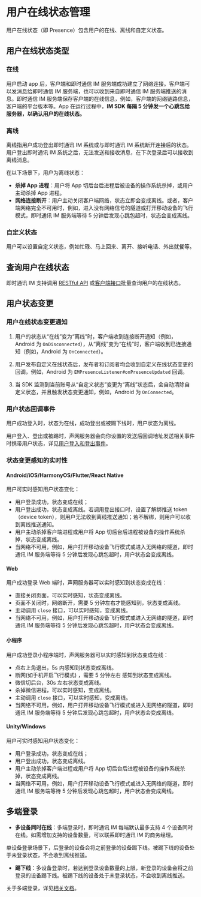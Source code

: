 # 用户在线状态管理

用户在线状态（即 Presence）包含用户的在线、离线和自定义状态。

## 用户在线状态类型

### 在线

用户启动 app 后，客户端和即时通信 IM 服务端成功建立了网络连接。客户端可以发消息给即时通信 IM 服务端，也可以收到来自即时通信 IM 服务端推送的消息。即时通信 IM 服务端保存客户端的在线信息，例如，客户端的网络链路信息，客户端的平台版本等。App 在运行过程中，**IM SDK 每隔 5 分钟发一个心跳包给服务器，以确认用户的在线状态。**

### 离线

离线指用户成功登出即时通讯 IM 系统或与即时通讯 IM 系统断开连接后的状态。用户登出即时通讯 IM 系统之后，无法发送和接收消息，在下次登录后可以接收到离线消息。

在以下场景下，用户为离线状态：

- **杀掉 App 进程**：用户将 App 切后台后进程后被设备的操作系统杀掉，或用户主动杀掉 App 进程。
- **网络连接断开**：用户主动关闭客户端网络，状态立即会变成离线。或者，客户端网络完全不可用时，例如，进入没有网络信号的隧道或打开移动设备的飞行模式，即时通讯 IM 服务端等待 5 分钟后发现心跳包超时，状态会变成离线。

### 自定义状态

用户可以设置自定义状态，例如忙碌、马上回来、离开、接听电话、外出就餐等。

## 查询用户在线状态

即时通讯 IM 支持调用 [RESTful API](/docs/sdk/server-side/presence.html#批量获取在线状态信息) 或[客户端接口](/docs/sdk/android/presence.html#查询被订阅用户列表)批量查询用户的在线状态。

## 用户状态变更

### 用户在线状态变更通知

1. 用户的状态从“在线”变为“离线”时，客户端收到连接断开通知（例如，Android 为 `OnDisconnected`），从“离线”变为“在线”时，客户端收到已连接通知（例如，Android 为 `OnConnected`）。

2. 用户发布自定义在线状态后，发布者和订阅者均会收到自定义在线状态变更的回调，例如，Android 为 `EMPresenceListener#onPresenceUpdated` 回调。

3. 当 SDK 监测到当前账号从“自定义状态”变更为“离线”状态后，会自动清除自定义状态，并且触发状态变更通知，例如，Android 为 `OnConnected`。

### 用户状态回调事件

用户成功登入时，状态为在线，成功登出或被踢下线时，用户状态为离线。

用户登入、登出或被踢时，声网服务器会向你设置的发送后回调地址发送相关事件时携带用户状态，详见[用户登入和登出事件](/docs/sdk/server-side/callback_login_logout.html)。

### 状态变更感知的实时性

#### Android/iOS/HarmonyOS/Flutter/React Native 

用户可实时感知用户状态变化：

- 用户登录成功，状态变成在线；
- 用户登出成功，状态变成离线。若调用登出接口时，设置了解绑推送 token（device token），则用户无法收到离线推送通知；若不解绑，则用户可以收到离线推送通知。
- 用户主动杀掉客户端进程或用户将 App 切后台后进程被设备的操作系统杀掉，状态变成离线。
- 当网络不可用，例如，用户打开移动设备飞行模式或进入无网络的隧道，即时通讯 IM 服务端等待 5 分钟后发现心跳包超时，用户状态会变成离线。

#### Web

用户成功登录 Web 端时，声网服务器可以实时感知到状态变成在线：

- 直接关闭页面，可以实时感知，状态变成离线。
- 页面不关闭时，网络断开，需要 5 分钟左右才能感知到，状态变成离线。
- 主动调用 `close` 接口，可以实时感知，变成离线。
- 当网络不可用，例如，用户打开移动设备飞行模式或进入无网络的隧道，即时通讯 IM 服务端等待 5 分钟后发现心跳包超时，用户状态会变成离线。

#### 小程序

用户成功登录小程序端时，声网服务器可以实时感知到状态变成在线：

- 点右上角退出，5s 内感知到状态变成离线。
- 断网(如手机开启飞行模式) ，需要 5 分钟左右 感知到状态变成离线。
- 微信切后台，30s 左右状态变成离线。
- 杀掉微信进程，可以实时感知，变成离线。
- 主动调用 `close` 接口，可以实时感知，变成离线。
- 当网络不可用，例如，用户打开移动设备飞行模式或进入无网络的隧道，即时通讯 IM 服务端等待 5 分钟后发现心跳包超时，用户状态会变成离线。

#### Unity/Windows

用户可实时感知用户状态变化：

- 用户登录成功，状态变成在线；
- 用户登出成功，状态变成离线。
- 用户主动杀掉客户端进程或用户将 App 切后台后进程被设备的操作系统杀掉，状态变成离线。
- 当网络不可用，例如，用户打开移动设备飞行模式或进入无网络的隧道，即时通讯 IM 服务端等待 5 分钟后发现心跳包超时，用户状态会变成离线。

## 多端登录

- **多设备同时在线**：多端登录时，即时通讯 IM 每端默认最多支持 4 个设备同时在线。如需增加支持的设备数量，可以联系即时通讯 IM 的商务经理。

单设备登录场景下，后登录的设备会将之前登录的设备踢下线。被踢下线的设备处于未登录状态，不会收到离线推送。

- **踢下线**：多设备登录时，若达到登录设备数量的上限，新登录的设备会将之前登录的设备踢下线。被踢下线的设备处于未登录状态，不会收到离线推送。

关于多端登录，详见[相关文档](/docs/sdk/android/multi_device.html)。